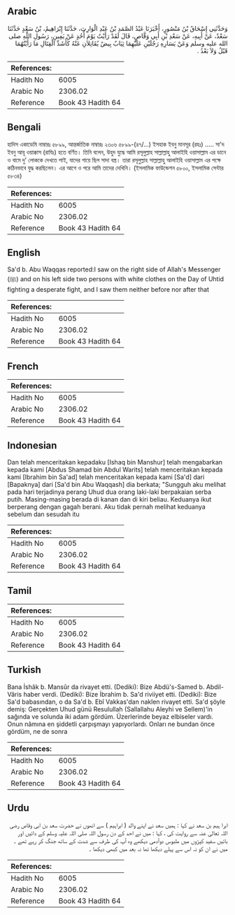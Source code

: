 ## Arabic


<div dir="rtl" lang="ar" style={{fontSize:'larger',backgroundColor:'#f8f9fa',padding:20}}>
وَحَدَّثَنِي إِسْحَاقُ بْنُ مَنْصُورٍ، أَخْبَرَنَا عَبْدُ الصَّمَدِ بْنُ عَبْدِ الْوَارِثِ، حَدَّثَنَا إِبْرَاهِيمُ، بْنُ سَعْدٍ حَدَّثَنَا سَعْدٌ، عَنْ أَبِيهِ، عَنْ سَعْدِ بْنِ أَبِي وَقَّاصٍ، قَالَ لَقَدْ رَأَيْتُ يَوْمَ أُحُدٍ عَنْ يَمِينِ، رَسُولِ اللَّهِ صلى الله عليه وسلم وَعَنْ يَسَارِهِ رَجُلَيْنِ عَلَيْهِمَا ثِيَابٌ بِيضٌ يُقَاتِلاَنِ عَنْهُ كَأَشَدِّ الْقِتَالِ مَا رَأَيْتُهُمَا قَبْلُ وَلاَ بَعْدُ ‏.‏
</div>
<div style={{backgroundColor:'#f8f9fa',padding:20, marginBottom: 10}}><table> <thead> <tr> <th>References:</th> <th></th> </tr> </thead> <tbody><tr><td>Hadith No</td><td>6005</td></tr><tr><td>Arabic No</td><td>2306.02</td></tr><tr><td>Reference</td><td>Book 43 Hadith 64</td></tr></tbody></table></div>

## Bengali


<div dir="ltr" lang="bn" style={{fontSize:'larger',backgroundColor:'#f8f9fa',padding:20}}>
হাদিস একাডেমি নাম্বারঃ ৫৮৯৯, আন্তর্জাতিক নাম্বারঃ ২৩০৬ ৫৮৯৯-(৪৭/...) ইসহাক ইবনু মানসূর (রহঃ) ..... সা'দ ইবনু আবূ ওয়াক্কাস (রাযিঃ) হতে বর্ণিত। তিনি বলেন, উহুদ যুদ্ধে আমি রসূলুল্লাহ সাল্লাল্লাহু আলাইহি ওয়াসাল্লাম এর ডানে ও বামে দু’ লোককে দেখতে পাই, যাদের গায়ে ছিল সাদা বস্ত্র। তারা রসূলুল্লাহ সাল্লাল্লাহু আলাইহি ওয়াসাল্লাম এর পক্ষে কঠিনভাবে যুদ্ধ করছিলেন। এর আগে ও পরে আমি তাদের দেখিনি। (ইসলামিক ফাউন্ডেশন ৫৮০০, ইসলামিক সেন্টার ৫৮৩৪)
</div>
<div style={{backgroundColor:'#f8f9fa',padding:20, marginBottom: 10}}><table> <thead> <tr> <th>References:</th> <th></th> </tr> </thead> <tbody><tr><td>Hadith No</td><td>6005</td></tr><tr><td>Arabic No</td><td>2306.02</td></tr><tr><td>Reference</td><td>Book 43 Hadith 64</td></tr></tbody></table></div>

## English


<div dir="ltr" lang="en" style={{fontSize:'larger',backgroundColor:'#f8f9fa',padding:20}}>
Sa'd b. Abu Waqqas reported:I saw on the right side of Allah's Messenger (ﷺ) and on his left side two persons with white clothes on the Day of Uhtid fighting a desperate fight, and I saw them neither before nor after that
</div>
<div style={{backgroundColor:'#f8f9fa',padding:20, marginBottom: 10}}><table> <thead> <tr> <th>References:</th> <th></th> </tr> </thead> <tbody><tr><td>Hadith No</td><td>6005</td></tr><tr><td>Arabic No</td><td>2306.02</td></tr><tr><td>Reference</td><td>Book 43 Hadith 64</td></tr></tbody></table></div>

## French


<div dir="ltr" lang="fr" style={{fontSize:'larger',backgroundColor:'#f8f9fa',padding:20}}>

</div>
<div style={{backgroundColor:'#f8f9fa',padding:20, marginBottom: 10}}><table> <thead> <tr> <th>References:</th> <th></th> </tr> </thead> <tbody><tr><td>Hadith No</td><td>6005</td></tr><tr><td>Arabic No</td><td>2306.02</td></tr><tr><td>Reference</td><td>Book 43 Hadith 64</td></tr></tbody></table></div>

## Indonesian


<div dir="ltr" lang="id" style={{fontSize:'larger',backgroundColor:'#f8f9fa',padding:20}}>
Dan telah menceritakan kepadaku [Ishaq bin Manshur] telah mengabarkan kepada kami [Abdus Shamad bin Abdul Warits] telah menceritakan kepada kami [Ibrahim bin Sa'ad] telah menceritakan kepada kami [Sa'd] dari [Bapaknya] dari [Sa'd bin Abu Waqqash] dia berkata; "Sungguh aku melihat pada hari terjadinya perang Uhud dua orang laki-laki berpakaian serba putih. Masing-masing berada di kanan dan di kiri beliau. Keduanya ikut berperang dengan gagah berani. Aku tidak pernah melihat keduanya sebelum dan sesudah itu
</div>
<div style={{backgroundColor:'#f8f9fa',padding:20, marginBottom: 10}}><table> <thead> <tr> <th>References:</th> <th></th> </tr> </thead> <tbody><tr><td>Hadith No</td><td>6005</td></tr><tr><td>Arabic No</td><td>2306.02</td></tr><tr><td>Reference</td><td>Book 43 Hadith 64</td></tr></tbody></table></div>

## Tamil


<div dir="ltr" lang="ta" style={{fontSize:'larger',backgroundColor:'#f8f9fa',padding:20}}>

</div>
<div style={{backgroundColor:'#f8f9fa',padding:20, marginBottom: 10}}><table> <thead> <tr> <th>References:</th> <th></th> </tr> </thead> <tbody><tr><td>Hadith No</td><td>6005</td></tr><tr><td>Arabic No</td><td>2306.02</td></tr><tr><td>Reference</td><td>Book 43 Hadith 64</td></tr></tbody></table></div>

## Turkish


<div dir="ltr" lang="tr" style={{fontSize:'larger',backgroundColor:'#f8f9fa',padding:20}}>
Bana İshâk b. Mansûr da rivayet etti. (Dediki): Bize Abdü's-Samed b. Abdil-Vâris haber verdi. (Dediki): Bize İbrahim b. Sa'd riviiyet etti. (Dediki): Bize Sa'd babasından, o da Sa'd b. Ebî Vakkas'dan naklen rivayet etti. Sa'd şöyle demiş: Gerçekten Uhud günü Resulullah (Sallallahu Aleyhi ve Sellem)'in sağında ve solunda iki adam gördüm. Üzerlerinde beyaz elbiseler vardı. Onun nâmına en şiddetli çarpışmayı yapıyorlardı. Onları ne bundan önce gördüm, ne de sonra
</div>
<div style={{backgroundColor:'#f8f9fa',padding:20, marginBottom: 10}}><table> <thead> <tr> <th>References:</th> <th></th> </tr> </thead> <tbody><tr><td>Hadith No</td><td>6005</td></tr><tr><td>Arabic No</td><td>2306.02</td></tr><tr><td>Reference</td><td>Book 43 Hadith 64</td></tr></tbody></table></div>

## Urdu


<div dir="rtl" lang="ur" style={{fontSize:'larger',backgroundColor:'#f8f9fa',padding:20}}>
ابرا ہیم بن سعد نے کہا : ہمیں سعد نے اپنے والد ( ابراہیم ) سے انھوں نے حضرت سعد بن ابی وقاص رضی اللہ تعالیٰ عنہ سے روایت کی ، کہا : میں نے احد کے دن رسول اللہ صلی اللہ علیہ وسلم کے دائیں اور بائیں سفید کپڑوں میں ملبوس دوآدمی دیکھے وہ آپ کی طرف سے شدت کے ساتھ جنگ کر رہے تھے ۔ میں نے ان کو نہ اس سے پہلے دیکھا تھا نہ بعد میں کبھی دیکھا ۔
</div>
<div style={{backgroundColor:'#f8f9fa',padding:20, marginBottom: 10}}><table> <thead> <tr> <th>References:</th> <th></th> </tr> </thead> <tbody><tr><td>Hadith No</td><td>6005</td></tr><tr><td>Arabic No</td><td>2306.02</td></tr><tr><td>Reference</td><td>Book 43 Hadith 64</td></tr></tbody></table></div>